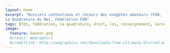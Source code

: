```yaml
---
layout: home
excerpt: "Dossiers contentieux et recours des exégètes amateurs (FDN,
La Quadrature du Net, Fédération FDN"
tags: [fdn, fédération, la quadrature, droit, loi, renseignement, surveillance, filtrage, web, internet, censure]
image:
  feature: banner.png
  #credit: WeGraphics
  #creditlink: http://wegraphics.net/downloads/free-ultimate-blurred-background-pack/
---
```

